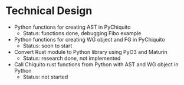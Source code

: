 # Technical Design
- Python functions for creating AST in PyChiquito
  - Status: functions done, debugging Fibo example
- Python functions for creating WG object and FG in PyChiquito
  - Status: soon to start
- Convert Rust module to Python library using PyO3 and Maturin
  - Status: research done, not implemented
- Call Chiquito rust functions from Python with AST and WG object in Python
  - Status: not started
